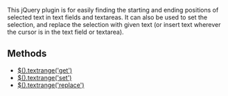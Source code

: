 This jQuery plugin is for easily finding the starting and ending positions of selected text in text fields and textareas. It can also be used to set the selection, and replace the selection with given text (or insert text wherever the cursor is in the text field or textarea).

## Methods
* [$().textrange('get')](https://github.com/dwieeb/jquery-textrange/wiki/Get)
* [$().textrange('set')](https://github.com/dwieeb/jquery-textrange/wiki/Set)
* [$().textrange('replace')](https://github.com/dwieeb/jquery-textrange/wiki/Replace)
